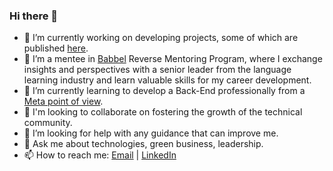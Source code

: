### Hi there 👋 

- 🔭 I’m currently working on developing projects, some of which are published [here](https://github.com/MoMakkawi?tab=repositories).
- 🤝 I’m a mentee in [Babbel](https://uk.babbel.com/) Reverse Mentoring Program, where I exchange insights and perspectives with a senior leader from the language learning industry and learn valuable skills for my career development.
- 🌱 I’m currently learning to develop a Back-End professionally from a [Meta point of view](https://www.coursera.org/professional-certificates/meta-back-end-developer?utm_source=meta&utm_medium=institutions&utm_campaign=metalp_backendcert&fbclid=IwAR0g3xk2krC1rLYnPHrLTg6Y-ug5t4TQ6rbKqlL8mUbkZblZ3NKdH7ALSWE).
- 👯 I'm looking to collaborate on fostering the growth of the technical community.
- 🤔 I’m looking for help with any guidance that can improve me.
- 💬 Ask me about technologies, green business, leadership.
- 📫 How to reach me: [Email](mailto:Mohamad.Makkawi@outlook.com) | [LinkedIn](https://www.linkedin.com/in/momakkawi/)
